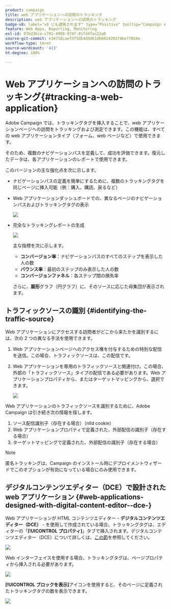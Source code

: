 ```yaml
---
product: campaign
title: web アプリケーションへの訪問のトラッキング
description: web アプリケーションへの訪問のトラッキング
badge-v8: label="v8 にも適用されます" type="Positive" tooltip="Campaign v8 にも適用されます"
feature: Web Apps, Reporting, Monitoring
exl-id: 07bd36ce-c701-4998-974f-81fd4fac22a0
source-git-commit: e34718caefdf5db4ddd61db601420274be77054e
workflow-type: tm+mt
source-wordcount: '413'
ht-degree: 100%

---
```


# Web アプリケーションへの訪問のトラッキング{#tracking-a-web-application}



Adobe Campaign では、トラッキングタグを挿入することで、web アプリケーションページへの訪問をトラッキングおよび測定できます。この機能は、すべての web アプリケーションタイプ（フォーム、web ページなど）で使用できます。

そのため、複数のナビゲーションパスを定義して、成功を評価できます。復元したデータは、各アプリケーションのレポートで使用できます。

このバージョンの主な強化点を次に示します。

* ナビゲーションパスの定義を簡単にするために、複数のトラッキングタグを同じページに挿入可能（例：購入、購読、戻るなど）
* Web アプリケーションダッシュボードでの、異なるページのナビゲーションパスおよびトラッキングタグの表示

  ![](assets/trackers_1.png)

* 完全なトラッキングレポートの生成

  ![](assets/trackers_5.png)

  主な指標を次に示します。

   * **コンバージョン率**：ナビゲーションパスのすべてのステップを表示した人の数
   * **バウンス率**：最初のステップのみ表示した人の数
   * **コンバージョンファネル**：各ステップ間の損失率

  さらに、**扇形**&#x200B;グラフ（円グラフ）に、そのソースに応じた母集団が表示されます。

## トラフィックソースの識別 {#identifying-the-traffic-source}

Web アプリケーションにアクセスする訪問者がどこから来たかを識別するには、次の 2 つの異なる手法を使用できます。

1. Web アプリケーションページへのアクセス権を付与するための特別な配信を送信。この場合、トラフィックソースは、この配信です。
1. Web アプリケーションを専用のトラフィックソースと関連付け。この場合、外部の「トラフィックソース」タイプの配信である必要があります。Web アプリケーションプロパティから、またはターゲットマッピングから、選択できます。

   ![](assets/trackers_6.png)

Web アプリケーションのトラフィックソースを識別するために、Adobe Campaign は引き続き次の情報を探します。

1. ソース配信識別子（存在する場合）（nlId cookie）
1. Web アプリケーションプロパティで定義された、外部配信の識別子（存在する場合）
1. ターゲットマッピングで定義された、外部配信の識別子（存在する場合）

>[!NOTE]
>
>匿名トラッキングは、Campaign のインストール時にデプロイメントウィザードでこのオプションが有効になっている場合にのみ使用できます。

## デジタルコンテンツエディター（DCE）で設計された web アプリケーション {#web-applications-designed-with-digital-content-editor--dce-}

Web アプリケーションが HTML コンテンツエディター - **デジタルコンテンツエディター（DCE）** - を使用して作成されている場合、トラッキングタグは、エディターの「**[!UICONTROL プロパティ]**」タブで挿入されます。デジタルコンテンツエディター（DCE）について詳しくは、[この節](about-campaign-html-editor.md)を参照してください。

![](assets/trackers_2.png)

Web インターフェイスを使用する場合、トラッキングタグは、ページプロパティから挿入される必要があります。

![](assets/trackers_3.png)

**[!UICONTROL ブロックを表示]**&#x200B;アイコンを使用すると、そのページに定義されたトラッキングタグの数を表示できます。

![](assets/trackers_4.png)
